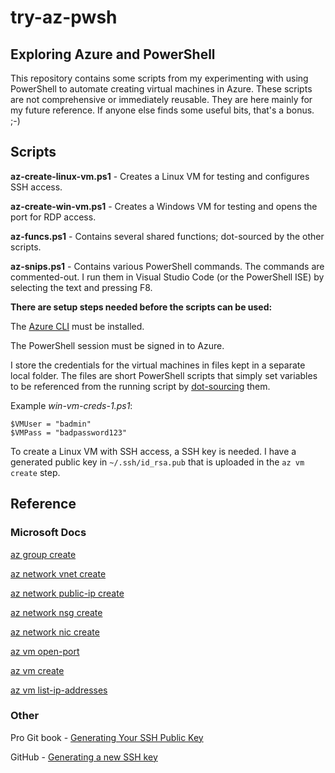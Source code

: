 # try-az-pwsh

## Exploring Azure and PowerShell

This repository contains some scripts from my experimenting with using PowerShell to automate creating virtual machines in Azure. These scripts are not comprehensive or immediately reusable. They are here mainly for my future reference. If anyone else finds some useful bits, that's a bonus. ;-)

## Scripts

**az-create-linux-vm.ps1** - Creates a Linux VM for testing and configures SSH access.

**az-create-win-vm.ps1** - Creates a Windows VM for testing and opens the port for RDP access.

**az-funcs.ps1** - Contains several shared functions; dot-sourced by the other scripts.

**az-snips.ps1** - Contains various PowerShell commands. The commands are commented-out. I run them in Visual Studio Code (or the PowerShell ISE) by selecting the text and pressing F8.


**There are setup steps needed before the scripts can be used:**

The [Azure CLI](https://docs.microsoft.com/en-us/cli/azure/install-azure-cli?view=azure-cli-latest) must be installed.

The PowerShell session must be signed in to Azure.

I store the credentials for the virtual machines in files kept in a separate local folder. The files are short PowerShell scripts that simply set variables to be referenced from the running script by [dot-sourcing](https://docs.microsoft.com/en-us/powershell/module/microsoft.powershell.core/about/about_scripts?view=powershell-7.2#script-scope-and-dot-sourcing) them.

Example *win-vm-creds-1.ps1*:
```
$VMUser = "badmin"
$VMPass = "badpassword123"
```

To create a Linux VM with SSH access, a SSH key is needed. I have a generated public key in `~/.ssh/id_rsa.pub` that is uploaded in the `az vm create` step.


## Reference

### Microsoft Docs

[az group create](https://docs.microsoft.com/en-us/cli/azure/group?view=azure-cli-latest#az_group_create)

[az network vnet create](https://docs.microsoft.com/en-us/cli/azure/network/vnet?view=azure-cli-latest#az_network_vnet_create)

[az network public-ip create](https://docs.microsoft.com/en-us/cli/azure/network/public-ip?view=azure-cli-latest#az_network_public_ip_create)

[az network nsg create](https://docs.microsoft.com/en-us/cli/azure/network/nsg?view=azure-cli-latest#az_network_nsg_create)

[az network nic create](https://docs.microsoft.com/en-us/cli/azure/network/nic?view=azure-cli-latest#az_network_nic_create)

[az vm open-port](https://docs.microsoft.com/en-us/cli/azure/vm?view=azure-cli-latest#az_vm_open_port)

[az vm create](https://docs.microsoft.com/en-us/cli/azure/vm?view=azure-cli-latest#az_vm_create)

[az vm list-ip-addresses](https://docs.microsoft.com/en-us/cli/azure/vm?view=azure-cli-latest#az_vm_list_ip_addresses)


### Other

Pro Git book - [Generating Your SSH Public Key](https://git-scm.com/book/en/v2/Git-on-the-Server-Generating-Your-SSH-Public-Key)

GitHub - [Generating a new SSH key](https://docs.github.com/en/authentication/connecting-to-github-with-ssh/generating-a-new-ssh-key-and-adding-it-to-the-ssh-agent)

